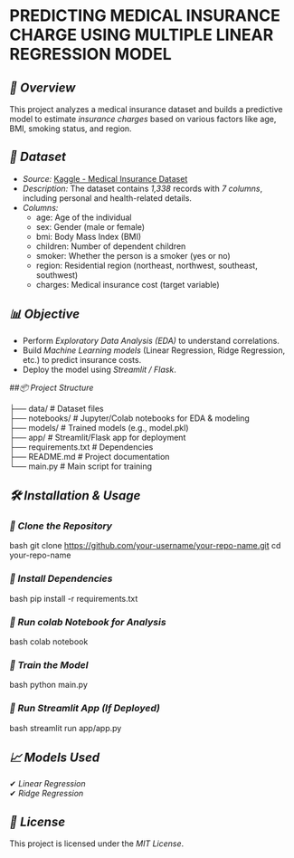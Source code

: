 # PREDICTING MEDICAL INSURANCE CHARGE USING MULTIPLE LINEAR REGRESSION MODEL
## *📌 Overview*  
This project analyzes a medical insurance dataset and builds a predictive model to estimate *insurance charges* based on various factors like age, BMI, smoking status, and region.  

## *📂 Dataset*  
- *Source:* [Kaggle - Medical Insurance Dataset](https://www.kaggle.com/datasets/mirichoi0218/insurance)  
- *Description:* The dataset contains *1,338* records with *7 columns*, including
  personal and health-related details.  
- *Columns:*  
  - age: Age of the individual  
  - sex: Gender (male or female)  
  - bmi: Body Mass Index (BMI)  
  - children: Number of dependent children  
  - smoker: Whether the person is a smoker (yes or no)  
  - region: Residential region (northeast, northwest, southeast, southwest)  
  - charges: Medical insurance cost (target variable)  

## *📊 Objective*  
- Perform *Exploratory Data Analysis (EDA)* to understand correlations.  
- Build *Machine Learning models* (Linear Regression, Ridge Regression, etc.) to predict insurance costs.  
- Deploy the model using *Streamlit / Flask*.  

 ##*📦 Project Structure*  

├── data/                  # Dataset files  
├── notebooks/             # Jupyter/Colab notebooks for EDA & modeling  
├── models/                # Trained models (e.g., model.pkl)  
├── app/                   # Streamlit/Flask app for deployment  
├── requirements.txt       # Dependencies  
├── README.md              # Project documentation  
└── main.py                # Main script for training  


## *🛠 Installation & Usage*  
### *⿡ Clone the Repository*  
bash
git clone https://github.com/your-username/your-repo-name.git
cd your-repo-name
### *⿢ Install Dependencies*  
bash
pip install -r requirements.txt


### *⿣ Run colab Notebook for Analysis*  
bash
colab notebook


### *⿤ Train the Model*  
bash
python main.py


### *⿥ Run Streamlit App (If Deployed)*  
bash
streamlit run app/app.py

## *📈 Models Used*  
✔ *Linear Regression*  
✔ *Ridge Regression*  
  

## *📜 License*  
This project is licensed under the *MIT License*.  






